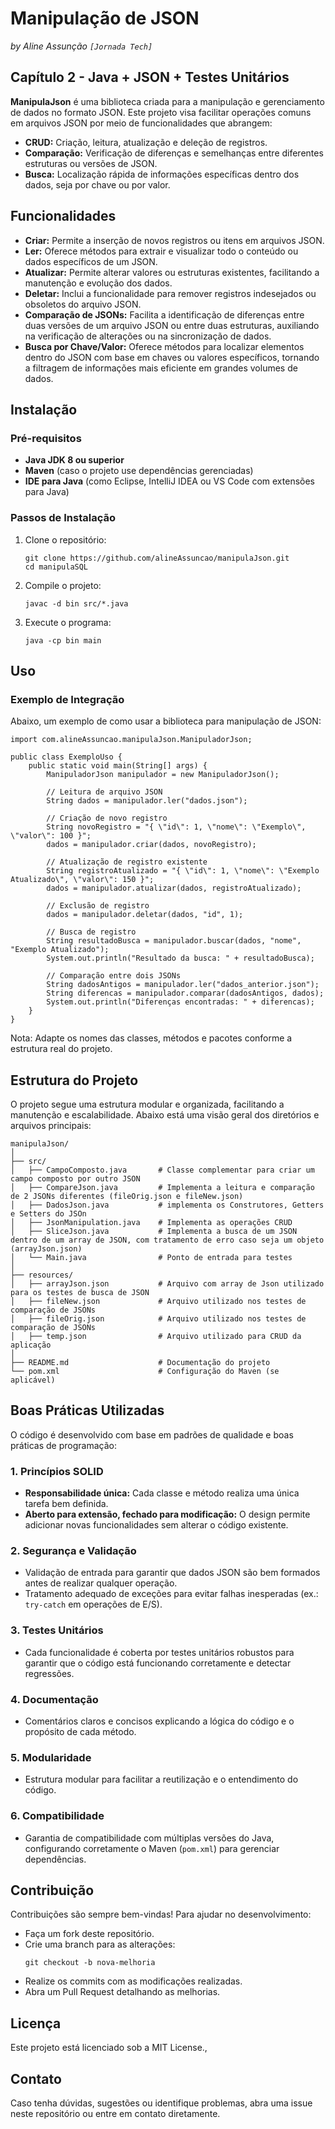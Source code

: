# Manipulação de JSON
*by Aline Assunção `[Jornada Tech]`*

## Capítulo 2 - Java + JSON + Testes Unitários

**ManipulaJson** é uma biblioteca criada para a manipulação e gerenciamento de dados no formato JSON. Este projeto visa facilitar operações comuns em arquivos JSON por meio de funcionalidades que abrangem:

- **CRUD:** Criação, leitura, atualização e deleção de registros.
- **Comparação:** Verificação de diferenças e semelhanças entre diferentes estruturas ou versões de JSON.
- **Busca:** Localização rápida de informações específicas dentro dos dados, seja por chave ou por valor.

## Funcionalidades

- **Criar:** Permite a inserção de novos registros ou itens em arquivos JSON.
- **Ler:** Oferece métodos para extrair e visualizar todo o conteúdo ou dados específicos de um JSON.
- **Atualizar:** Permite alterar valores ou estruturas existentes, facilitando a manutenção e evolução dos dados.
- **Deletar:** Inclui a funcionalidade para remover registros indesejados ou obsoletos do arquivo JSON.
- **Comparação de JSONs:** Facilita a identificação de diferenças entre duas versões de um arquivo JSON ou entre duas estruturas, auxiliando na verificação de alterações ou na sincronização de dados.
- **Busca por Chave/Valor:** Oferece métodos para localizar elementos dentro do JSON com base em chaves ou valores específicos, tornando a filtragem de informações mais eficiente em grandes volumes de dados.

## Instalação

### Pré-requisitos

- **Java JDK 8 ou superior**
- **Maven** (caso o projeto use dependências gerenciadas)
- **IDE para Java** (como Eclipse, IntelliJ IDEA ou VS Code com extensões para Java)

### Passos de Instalação

1. Clone o repositório:
   ```
   git clone https://github.com/alineAssuncao/manipulaJson.git
   cd manipulaSQL
   ```
2. Compile o projeto:
   ```
   javac -d bin src/*.java
   ```
3. Execute o programa:
   ```
   java -cp bin main
   ```

## Uso

### Exemplo de Integração
Abaixo, um exemplo de como usar a biblioteca para manipulação de JSON:
```
import com.alineAssuncao.manipulaJson.ManipuladorJson;

public class ExemploUso {
    public static void main(String[] args) {
        ManipuladorJson manipulador = new ManipuladorJson();

        // Leitura de arquivo JSON
        String dados = manipulador.ler("dados.json");

        // Criação de novo registro
        String novoRegistro = "{ \"id\": 1, \"nome\": \"Exemplo\", \"valor\": 100 }";
        dados = manipulador.criar(dados, novoRegistro);

        // Atualização de registro existente
        String registroAtualizado = "{ \"id\": 1, \"nome\": \"Exemplo Atualizado\", \"valor\": 150 }";
        dados = manipulador.atualizar(dados, registroAtualizado);

        // Exclusão de registro
        dados = manipulador.deletar(dados, "id", 1);

        // Busca de registro
        String resultadoBusca = manipulador.buscar(dados, "nome", "Exemplo Atualizado");
        System.out.println("Resultado da busca: " + resultadoBusca);

        // Comparação entre dois JSONs
        String dadosAntigos = manipulador.ler("dados_anterior.json");
        String diferencas = manipulador.comparar(dadosAntigos, dados);
        System.out.println("Diferenças encontradas: " + diferencas);
    }
}
```

Nota: Adapte os nomes das classes, métodos e pacotes conforme a estrutura real do projeto.

## Estrutura do Projeto

O projeto segue uma estrutura modular e organizada, facilitando a manutenção e escalabilidade. Abaixo está uma visão geral dos diretórios e arquivos principais:
```
manipulaJson/
│
├── src/
│   ├── CampoComposto.java       # Classe complementar para criar um campo composto por outro JSON
│   ├── CompareJson.java         # Implementa a leitura e comparação de 2 JSONs diferentes (fileOrig.json e fileNew.json)
│   ├── DadosJson.java           # implementa os Construtores, Getters e Setters do JSOn
│   ├── JsonManipulation.java    # Implementa as operações CRUD
│   ├── SliceJson.java           # Implementa a busca de um JSON dentro de um array de JSON, com tratamento de erro caso seja um objeto (arrayJson.json)
│   └── Main.java                # Ponto de entrada para testes
│
├── resources/
│   ├── arrayJson.json           # Arquivo com array de Json utilizado para os testes de busca de JSON
│   ├── fileNew.json             # Arquivo utilizado nos testes de comparação de JSONs
│   ├── fileOrig.json            # Arquivo utilizado nos testes de comparação de JSONs
│   ├── temp.json                # Arquivo utilizado para CRUD da aplicação
│
├── README.md                    # Documentação do projeto
└── pom.xml                      # Configuração do Maven (se aplicável)
```


## Boas Práticas Utilizadas

O código é desenvolvido com base em padrões de qualidade e boas práticas de programação:

### 1. **Princípios SOLID**
   - **Responsabilidade única:** Cada classe e método realiza uma única tarefa bem definida.
   - **Aberto para extensão, fechado para modificação:** O design permite adicionar novas funcionalidades sem alterar o código existente.

### 2. **Segurança e Validação**
   - Validação de entrada para garantir que dados JSON são bem formados antes de realizar qualquer operação.
   - Tratamento adequado de exceções para evitar falhas inesperadas (ex.: `try-catch` em operações de E/S).

### 3. **Testes Unitários**
   - Cada funcionalidade é coberta por testes unitários robustos para garantir que o código está funcionando corretamente e detectar regressões.

### 4. **Documentação**
   - Comentários claros e concisos explicando a lógica do código e o propósito de cada método.

### 5. **Modularidade**
   - Estrutura modular para facilitar a reutilização e o entendimento do código.

### 6. **Compatibilidade**
   - Garantia de compatibilidade com múltiplas versões do Java, configurando corretamente o Maven (`pom.xml`) para gerenciar dependências.

## Contribuição
Contribuições são sempre bem-vindas! Para ajudar no desenvolvimento:
- Faça um fork deste repositório.
- Crie uma branch para as alterações:
  ```
  git checkout -b nova-melhoria
  ```
- Realize os commits com as modificações realizadas.
- Abra um Pull Request detalhando as melhorias.

## Licença
Este projeto está licenciado sob a MIT License.,

## Contato
Caso tenha dúvidas, sugestões ou identifique problemas, abra uma issue neste repositório ou entre em contato diretamente.





